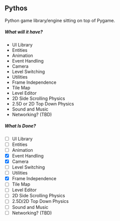 ## **Pythos**

Python game library/engine sitting on top of Pygame.

##### **What will it have?**

- UI Library
- Entities
- Animation
- Event Handling
- Camera
- Level Switching
- Utilities
- Frame Independence
- Tile Map
- Level Editor
- 2D Side Scrolling Physics
- 2.5D or 2D Top Down Physics
- Sound and Music
- Networking? (TBD)


##### **What Is Done?**

- [ ] UI Library
- [ ] Entities
- [ ] Animation
- [x] Event Handling
- [x] Camera
- [ ] Level Switching
- [ ] Utilities
- [x] Frame Independence
- [ ] Tile Map
- [ ] Level Editor
- [ ] 2D Side Scrolling Physics
- [ ] 2.5D/2D Top Down Physics
- [ ] Sound and Music
- [ ] Networking? (TBD)
